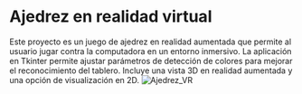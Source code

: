 # Ajedrez en realidad virtual
Este proyecto es un juego de ajedrez en realidad aumentada que permite al usuario jugar contra la computadora en un entorno inmersivo. La aplicación en Tkinter permite ajustar parámetros de detección de colores para mejorar el reconocimiento del tablero. Incluye una vista 3D en realidad aumentada y una opción de visualización en 2D.
![Ajedrez_VR](https://github.com/user-attachments/assets/01340f03-5537-43db-bb2e-626c11ab1b23)
